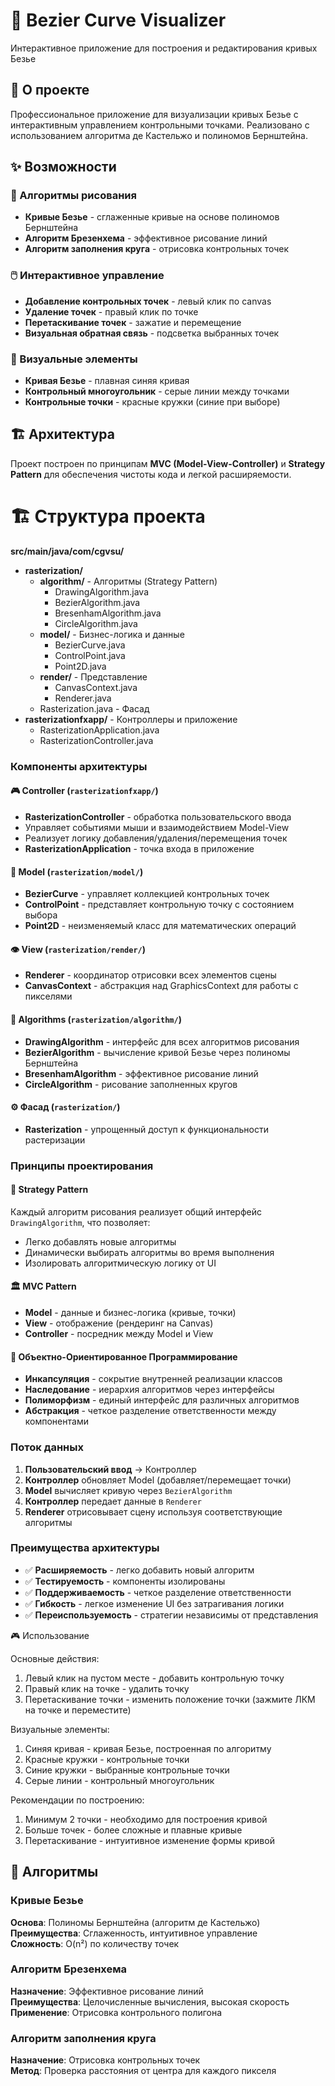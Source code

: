 # 🎯 Bezier Curve Visualizer

Интерактивное приложение для построения и редактирования кривых Безье

## 📖 О проекте

Профессиональное приложение для визуализации кривых Безье с интерактивным управлением контрольными точками. Реализовано с использованием алгоритма де Кастельжо и полиномов Бернштейна.

## ✨ Возможности

### 🎨 Алгоритмы рисования
- **Кривые Безье** - сглаженные кривые на основе полиномов Бернштейна
- **Алгоритм Брезенхема** - эффективное рисование линий
- **Алгоритм заполнения круга** - отрисовка контрольных точек

### 🖱️ Интерактивное управление
- **Добавление контрольных точек** - левый клик по canvas
- **Удаление точек** - правый клик по точке
- **Перетаскивание точек** - зажатие и перемещение
- **Визуальная обратная связь** - подсветка выбранных точек

### 🎯 Визуальные элементы
- **Кривая Безье** - плавная синяя кривая
- **Контрольный многоугольник** - серые линии между точками
- **Контрольные точки** - красные кружки (синие при выборе)

## 🏗️ Архитектура

Проект построен по принципам **MVC (Model-View-Controller)** и **Strategy Pattern** для обеспечения чистоты кода и легкой расширяемости.


# 🏗️ Структура проекта

**src/main/java/com/cgvsu/**
- **rasterization/**
  - **algorithm/** - Алгоритмы (Strategy Pattern)
    - DrawingAlgorithm.java
    - BezierAlgorithm.java  
    - BresenhamAlgorithm.java
    - CircleAlgorithm.java
  - **model/** - Бизнес-логика и данные
    - BezierCurve.java
    - ControlPoint.java
    - Point2D.java
  - **render/** - Представление
    - CanvasContext.java
    - Renderer.java
  - Rasterization.java - Фасад
- **rasterizationfxapp/** - Контроллеры и приложение
  - RasterizationApplication.java
  - RasterizationController.java


### Компоненты архитектуры

#### 🎮 Controller (`rasterizationfxapp/`)
- **RasterizationController** - обработка пользовательского ввода
- Управляет событиями мыши и взаимодействием Model-View
- Реализует логику добавления/удаления/перемещения точек
- **RasterizationApplication** - точка входа в приложение

#### 🧮 Model (`rasterization/model/`)
- **BezierCurve** - управляет коллекцией контрольных точек
- **ControlPoint** - представляет контрольную точку с состоянием выбора
- **Point2D** - неизменяемый класс для математических операций

#### 👁️ View (`rasterization/render/`)
- **Renderer** - координатор отрисовки всех элементов сцены
- **CanvasContext** - абстракция над GraphicsContext для работы с пикселями

#### 🔧 Algorithms (`rasterization/algorithm/`)
- **DrawingAlgorithm** - интерфейс для всех алгоритмов рисования
- **BezierAlgorithm** - вычисление кривой Безье через полиномы Бернштейна
- **BresenhamAlgorithm** - эффективное рисование линий
- **CircleAlgorithm** - рисование заполненных кругов

#### ⚙️ Фасад (`rasterization/`)
- **Rasterization** - упрощенный доступ к функциональности растеризации

### Принципы проектирования

#### 🎯 Strategy Pattern
Каждый алгоритм рисования реализует общий интерфейс `DrawingAlgorithm`, что позволяет:
- Легко добавлять новые алгоритмы
- Динамически выбирать алгоритмы во время выполнения
- Изолировать алгоритмическую логику от UI

#### 🏛️ MVC Pattern
- **Model** - данные и бизнес-логика (кривые, точки)
- **View** - отображение (рендеринг на Canvas)
- **Controller** - посредник между Model и View

#### 🧩 Объектно-Ориентированное Программирование
- **Инкапсуляция** - сокрытие внутренней реализации классов
- **Наследование** - иерархия алгоритмов через интерфейсы
- **Полиморфизм** - единый интерфейс для различных алгоритмов
- **Абстракция** - четкое разделение ответственности между компонентами

### Поток данных
1. **Пользовательский ввод** → Контроллер
2. **Контроллер** обновляет Model (добавляет/перемещает точки)
3. **Model** вычисляет кривую через `BezierAlgorithm`
4. **Контроллер** передает данные в `Renderer`
5. **Renderer** отрисовывает сцену используя соответствующие алгоритмы

### Преимущества архитектуры
- ✅ **Расширяемость** - легко добавить новый алгоритм
- ✅ **Тестируемость** - компоненты изолированы
- ✅ **Поддерживаемость** - четкое разделение ответственности
- ✅ **Гибкость** - легкое изменение UI без затрагивания логики
- ✅ **Переиспользуемость** - стратегии независимы от представления

🎮 Использование

Основные действия:
1) Левый клик на пустом месте - добавить контрольную точку
2) Правый клик на точке - удалить точку
3) Перетаскивание точки - изменить положение точки (зажмите ЛКМ на точке и переместите)

Визуальные элементы:
1) Синяя кривая - кривая Безье, построенная по алгоритму
2) Красные кружки - контрольные точки
3) Синие кружки - выбранные контрольные точки
4) Серые линии - контрольный многоугольник

Рекомендации по построению:
1) Минимум 2 точки - необходимо для построения кривой
2) Больше точек - более сложные и плавные кривые
3) Перетаскивание - интуитивное изменение формы кривой

## 🧩 Алгоритмы

### Кривые Безье
**Основа**: Полиномы Бернштейна (алгоритм де Кастельжо)  
**Преимущества**: Сглаженность, интуитивное управление  
**Сложность**: O(n²) по количеству точек  

### Алгоритм Брезенхема
**Назначение**: Эффективное рисование линий  
**Преимущества**: Целочисленные вычисления, высокая скорость  
**Применение**: Отрисовка контрольного полигона  

### Алгоритм заполнения круга
**Назначение**: Отрисовка контрольных точек  
**Метод**: Проверка расстояния от центра для каждого пикселя
